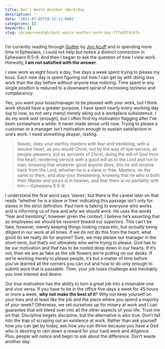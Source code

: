 ```yaml
---
title: Don’t Waste Another (Work)Day
description: ''
date: '2011-07-05T19:32:13.000Z'
categories: []
keywords: []
slug: /@cameroneshgh/dont-waste-another-work-day-f77a0974c87e
---
```


I’m currently reading through [Quitter](http://www.amazon.com/Quitter-Jon-Acuff/dp/0982986270) by [Jon Acuff](http://www.jonacuff.com/blog/) and in spending more time in Ephesians, I could not help but notice a distinct connection in Ephesians 6:5–9. And then I began to ask the question of how I view work. Honestly, **I am not satisfied with the answer**.

I view work as eight hours a day, five days a week spent trying to please my boss. Each new day is spent figuring out how I can get by with doing _less_ work than the day before without anyone else noticing. Time spent in any single position is reduced to a downward spiral of increasing _laziness_ and _complacency_.

Yes, you want your boss/manager to be pleased with your work, but I think work should have a greater purpose. I have spent nearly every working day (up to now, so not very many) merely _eking_ out a workplace subsistence. I do my work well (enough), but I often find my motivation flagging after I’ve been somewhere a while. It never made sense until now. Trying to please a customer or a manager isn’t motivation enough to sustain satisfaction in one’s work. I need something _deeper_, _lasting_.

> Slaves, obey your earthly masters with fear and trembling, with a sincere heart, as you would Christ, not by the way of eye-service, as people-pleasers, but as servants of Christ, doing the will of God from the heart, rendering service with a good will as to the Lord and not to man, knowing that whatever good anyone does, this he will receive back from the Lord, whether he is a slave or free. Masters, do the same to them, and stop your threatening, knowing that he who is both their Master and yours is in heaven, and that there is no partiality with him. — Ephesians 6:5–9

I understand the first word says ‘slaves’, but there is the caveat later on that reads “whether he is a slave or free’ indicating this passage isn’t only for slaves in the strict definition. Paul here is talking to everyone who works and is informing us of _how_ and _why_ we should work. He uses the words “fear and trembling”, however given the context, I believe he’s asserting that as employees we should be _reverent_ toward our superiors. This can’t be fake, however, merely keeping things looking copacetic, but _actually_ being diligent in our work at all times. If we do not do this from the heart, what good do we really do for anyone? Sure, we may please our manager in the short-term, but that’s not ultimately who we’re trying to please. _God_ has to be our motivation and that has to be rooted deep down in our hearts. If it’s not, then we are as fake as the silk flowers we’re putting on our desks. If we’re working merely to please people, it’s but a matter of time before you’ve learned all the corners you can cut and how to do only enough to submit work that is passable. Then, your job loses challenge and inevitably you lose interest and desire.

Our true motivation has the ability to turn a great job into a miserable one and vice versa. If you have to be in the office five days a week for 45 hours or more a week, **why not make the best of it**? Why not keep yourself on your toes and at least _like_ the job and the place where you spend a majority of your week? Otherwise, we set ourselves up for misery at work and I can guarantee that will bleed over into all the other aspects of your life. Trust me on that. Discipline begets discipline, but the alternative is also true. Don’t fall into the trap of scraping out an existence at work. Rather than ask yourself how you can get by today, ask how you can _thrive_ because you have a God who is desiring to rain down a reward for your hard work and diligence. Plus, people will notice and begin to ask about the difference. Don’t waste another day.